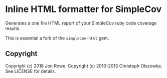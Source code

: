 Inline HTML formatter for SimpleCov
====================================

Generates a one file HTML report of your SimpleCov ruby code coverage results.

This is essential a fork of the `simplecov-html` gem.

Copyright
---------

Copyright (c) 2018 Jon Rowe.
Copyright (c) 2010-2013 Christoph Olszowka.
See LICENSE for details.
